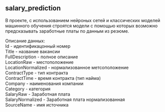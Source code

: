 ## salary_prediction

В проекте, с использованием нейроных сетей и классических моделей машинного обучения строятся модели с помощью которых возможно предсказывать заработные платы по данным из резюме.

Описание данных:  
Id - идентификацонный номер  
Title - название вакансии  
FullDescription - полное описание  
LocationRaw - местоположение  
LocationNormalized - нормализованное метсоположение  
ContractType - тип контракта  
ContractTime - время контракта (тип найма)  
Company - наименования компании  
Category - категория  
SalaryRaw - Заработная плата  
SalaryNormalized - Заработная плата нормализованная  
SourceName - имя источника  
